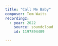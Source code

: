 ```yaml
---
title: "Call Me Baby"
composer: Tom Waits
recordingz:
  - year: 2022
    source: soundcloud
    id: 1197894409 
 
---
```


